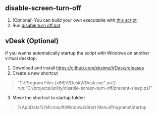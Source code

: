 ## disable-screen-turn-off
1. (Optional) You can build your own executable with [this script](./disable-screen-turn-off/generate%20mouse.bat)
2. Run [disable turn off.bat](./disable-screen-turn-off/disable%20turn%20off.bat)


## vDesk (Optional)
If you wanna automatically startup the script with Windows on another virtual desktop:

1. Download and install https://github.com/eksime/VDesk/releases
2. Create a new shortcut
> "C:\Program Files (x86)\VDesk\VDesk.exe" on:2 run:"C:/projects/utility/disable-screen-turn-off/prevent-sleep.ps1"
3. Move the shortcut to startup folder:
> %AppData%\Microsoft\Windows\Start Menu\Programs\Startup 
